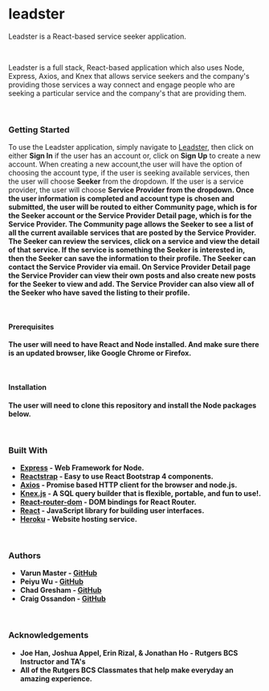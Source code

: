 # leadster

Leadster is a React-based service seeker application.

<br>
<p>Leadster is a full stack, React-based application which also uses Node, Express, Axios, and Knex that allows service seekers and the company's providing those services a way connect and engage people who are seeking a particular service and the company's that are providing them.</p>
<br>
<h3>Getting Started</h3>
<p>To use the Leadster application, simply navigate to <a href="#" rel="nofollow">Leadster</a>, then click on either <b>Sign In</b> if the user has an account or, click on <b>Sign Up</b> to create a new account. When creating a new account,the user will have the option of choosing the account type, if the user is seeking available services, then the user will choose <b>Seeker</b> from the dropdown. If the user is a service provider, the user will choose <b>Service Provider<b> from the dropdown. Once the user information is completed and account type is chosen and submitted, the user will be routed to either <b>Community</b> page, which is for the <b>Seeker</b> account or the <b>Service Provider Detail</b> page, which is for the <b>Service Provider</b>. The <b>Community</b> page allows the <b>Seeker</b> to see a list of all the current available services that are posted by the <b>Service Provider</b>. The <b>Seeker</b> can review the services, click on a service and view the detail of that service. If the service is something the <b>Seeker</b> is interested in, then the <b>Seeker</b> can save the information to their profile. The <b>Seeker</b> can contact the <b>Service Provider</b> via email. On <b>Service Provider Detail</b> page the <b>Service Provider</b> can view their own posts and also create new posts for the <b>Seeker</b> to view and add. The <b>Service Provider</b> can also view all of the <b>Seeker</b> who have saved the listing to their profile.</p>
<br>
<h4>Prerequisites</h4>
<p>The user will need to have React and Node installed. And make sure there is an updated browser, like Google Chrome or Firefox.</p>
<br>
<h4>Installation</h4>
<p>The user will need to clone this repository and install the Node packages below.</p>
<br>
<h3>Built With</h3>
<ul>
<li><a href="https://www.npmjs.com/package/express" rel="nofollow">Express</a> - Web Framework for Node.</li>
<li><a href="https://reactstrap.github.io/" rel="nofollow">Reactstrap</a> - Easy to use React Bootstrap 4 components.</li>
<li><a href="https://www.npmjs.com/package/axios" rel="nofollow">Axios</a> - Promise based HTTP client for the browser and node.js.</li>
<li><a href="https://www.npmjs.com/package/knex" rel="nofollow">Knex.js</a> - A SQL query builder that is flexible, portable, and fun to use!.</li>
<li><a href="https://www.npmjs.com/package/react-router-dom" rel="nofollow">React-router-dom</a> - DOM bindings for React Router.</li>
<li><a href="https://reactjs.org/" rel="nofollow">React</a> - JavaScript library for building user interfaces.</li>
<li><a href="https://www.heroku.com" rel="nofollow">Heroku</a> - Website hosting service.</li>
</ul>
<br>
<h3>Authors</h3>
<ul>
<li><strong>Varun Master</strong> - <a href="https://github.com/varunmaster">GitHub</a></li>
<li><strong>Peiyu Wu</strong> - <a href="https://github.com/peiyuwu9">GitHub</a></li>
<li><strong>Chad Gresham</strong> - <a href="https://github.com/bxxdyz">GitHub</a></li>
<li><strong>Craig Ossandon</strong> - <a href="https://github.com/Sandman105">GitHub</a></li>
</ul>
<br>
<h3>Acknowledgements</h3>
<ul>
<li><strong>Joe Han, Joshua Appel, Erin Rizal, & Jonathan Ho</strong> - Rutgers BCS Instructor and TA's</li>
<li>All of the Rutgers BCS Classmates that help make everyday an amazing experience.</li>
